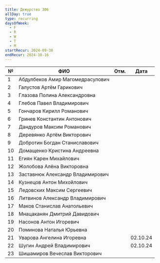 ```yaml
---
title: Дежурство 306
allDay: true
type: recurring
daysOfWeek:
  - F
  - R
  - W
  - T
  - M
startRecur: 2024-09-30
endRecur: 2024-10-16
---
```

| №   | ФИО                              | Отм. |   Дата   |
| --- | -------------------------------- | :--: | :------: |
| 1   | Абдулбеков Амир Магомедрасулович |      |          |
| 2   | Галустов Артём Гарикович         |      |          |
| 3   | Глазова Полина Александровна     |      |          |
| 4   | Глебов Павел Владимирович        |      |          |
| 5   | Гончаров Кирилл Романович        |      |          |
| 6   | Гринев Константин Антонович      |      |          |
| 7   | Дандуров Максим Романович        |      |          |
| 8   | Деревянко Артём Викторович       |      |          |
| 9   | Добротин Богдан Станиславович    |      |          |
| 10  | Домащенко Кристина Андреевна     |      |          |
| 11  | Егиян Карен Михайлович           |      |          |
| 12  | Жолобова Алёна Викторовна        |      |          |
| 13  | Заставнюк Александр Владимирович |      |          |
| 14  | Кузнецов Антон Михойлович        |      |          |
| 15  | Ледовских Максим Сергеевич       |      |          |
| 16  | Литвинов Александр Владимирович  |      |          |
| 17  | Маков Станислав Анатольевич      |      |          |
| 18  | Мнацаканян Дмитрий Давидович     |      |          |
| 19  | Насонов Антон Игоревич           |      |          |
| 20  | Поминова Наталья Юрьевна         |      |          |
| 21  | Уварова Ангелина Игоревна        |      | 02.10.24 |
| 22  | Шугин Андрей Владимирович        |      | 02.10.24 |
| 23  | Шишамиров Вечеслав Викторович    |      |          |
